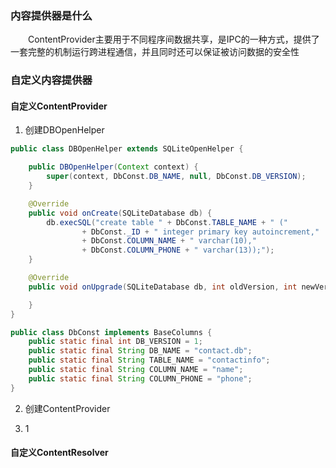 ### 内容提供器是什么
　　ContentProvider主要用于不同程序间数据共享，是IPC的一种方式，提供了一套完整的机制运行跨进程通信，并且同时还可以保证被访问数据的安全性
  
### 自定义内容提供器
#### 自定义ContentProvider

 1. 创建DBOpenHelper
 
``` java
public class DBOpenHelper extends SQLiteOpenHelper {

    public DBOpenHelper(Context context) {
        super(context, DbConst.DB_NAME, null, DbConst.DB_VERSION);
    }

    @Override
    public void onCreate(SQLiteDatabase db) {
        db.execSQL("create table " + DbConst.TABLE_NAME + " ("
                + DbConst._ID + " integer primary key autoincrement,"
                + DbConst.COLUMN_NAME + " varchar(10),"
                + DbConst.COLUMN_PHONE + " varchar(13));");
    }

    @Override
    public void onUpgrade(SQLiteDatabase db, int oldVersion, int newVersion) {

    }
}
```
 
``` java
public class DbConst implements BaseColumns {
    public static final int DB_VERSION = 1;
    public static final String DB_NAME = "contact.db";
    public static final String TABLE_NAME = "contactinfo";
    public static final String COLUMN_NAME = "name";
    public static final String COLUMN_PHONE = "phone";
}
```

 2. 创建ContentProvider
 
 3. 1

#### 自定义ContentResolver